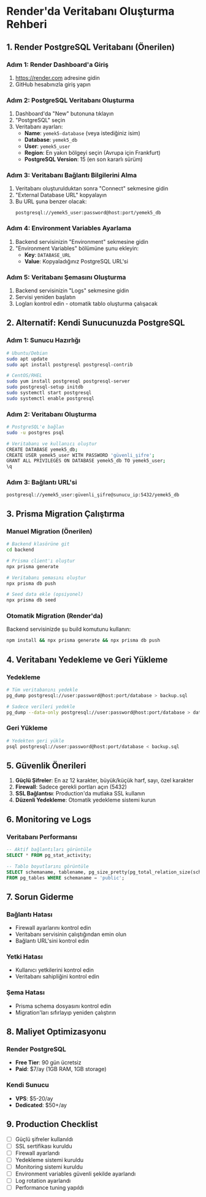 # Render'da Veritabanı Oluşturma Rehberi

## 1. Render PostgreSQL Veritabanı (Önerilen)

### Adım 1: Render Dashboard'a Giriş
1. https://render.com adresine gidin
2. GitHub hesabınızla giriş yapın

### Adım 2: PostgreSQL Veritabanı Oluşturma
1. Dashboard'da "New" butonuna tıklayın
2. "PostgreSQL" seçin
3. Veritabanı ayarları:
   - **Name**: `yemek5-database` (veya istediğiniz isim)
   - **Database**: `yemek5_db`
   - **User**: `yemek5_user`
   - **Region**: En yakın bölgeyi seçin (Avrupa için Frankfurt)
   - **PostgreSQL Version**: 15 (en son kararlı sürüm)

### Adım 3: Veritabanı Bağlantı Bilgilerini Alma
1. Veritabanı oluşturulduktan sonra "Connect" sekmesine gidin
2. "External Database URL" kopyalayın
3. Bu URL şuna benzer olacak:
   ```
   postgresql://yemek5_user:password@host:port/yemek5_db
   ```

### Adım 4: Environment Variables Ayarlama
1. Backend servisinizin "Environment" sekmesine gidin
2. "Environment Variables" bölümüne şunu ekleyin:
   - **Key**: `DATABASE_URL`
   - **Value**: Kopyaladığınız PostgreSQL URL'si

### Adım 5: Veritabanı Şemasını Oluşturma
1. Backend servisinizin "Logs" sekmesine gidin
2. Servisi yeniden başlatın
3. Logları kontrol edin - otomatik tablo oluşturma çalışacak

## 2. Alternatif: Kendi Sunucunuzda PostgreSQL

### Adım 1: Sunucu Hazırlığı
```bash
# Ubuntu/Debian
sudo apt update
sudo apt install postgresql postgresql-contrib

# CentOS/RHEL
sudo yum install postgresql postgresql-server
sudo postgresql-setup initdb
sudo systemctl start postgresql
sudo systemctl enable postgresql
```

### Adım 2: Veritabanı Oluşturma
```bash
# PostgreSQL'e bağlan
sudo -u postgres psql

# Veritabanı ve kullanıcı oluştur
CREATE DATABASE yemek5_db;
CREATE USER yemek5_user WITH PASSWORD 'güvenli_şifre';
GRANT ALL PRIVILEGES ON DATABASE yemek5_db TO yemek5_user;
\q
```

### Adım 3: Bağlantı URL'si
```
postgresql://yemek5_user:güvenli_şifre@sunucu_ip:5432/yemek5_db
```

## 3. Prisma Migration Çalıştırma

### Manuel Migration (Önerilen)
```bash
# Backend klasörüne git
cd backend

# Prisma client'ı oluştur
npx prisma generate

# Veritabanı şemasını oluştur
npx prisma db push

# Seed data ekle (opsiyonel)
npx prisma db seed
```

### Otomatik Migration (Render'da)
Backend servisinizde şu build komutunu kullanın:
```bash
npm install && npx prisma generate && npx prisma db push
```

## 4. Veritabanı Yedekleme ve Geri Yükleme

### Yedekleme
```bash
# Tüm veritabanını yedekle
pg_dump postgresql://user:password@host:port/database > backup.sql

# Sadece verileri yedekle
pg_dump --data-only postgresql://user:password@host:port/database > data_backup.sql
```

### Geri Yükleme
```bash
# Yedekten geri yükle
psql postgresql://user:password@host:port/database < backup.sql
```

## 5. Güvenlik Önerileri

1. **Güçlü Şifreler**: En az 12 karakter, büyük/küçük harf, sayı, özel karakter
2. **Firewall**: Sadece gerekli portları açın (5432)
3. **SSL Bağlantısı**: Production'da mutlaka SSL kullanın
4. **Düzenli Yedekleme**: Otomatik yedekleme sistemi kurun

## 6. Monitoring ve Logs

### Veritabanı Performansı
```sql
-- Aktif bağlantıları görüntüle
SELECT * FROM pg_stat_activity;

-- Tablo boyutlarını görüntüle
SELECT schemaname, tablename, pg_size_pretty(pg_total_relation_size(schemaname||'.'||tablename)) as size
FROM pg_tables WHERE schemaname = 'public';
```

## 7. Sorun Giderme

### Bağlantı Hatası
- Firewall ayarlarını kontrol edin
- Veritabanı servisinin çalıştığından emin olun
- Bağlantı URL'sini kontrol edin

### Yetki Hatası
- Kullanıcı yetkilerini kontrol edin
- Veritabanı sahipliğini kontrol edin

### Şema Hatası
- Prisma schema dosyasını kontrol edin
- Migration'ları sıfırlayıp yeniden çalıştırın

## 8. Maliyet Optimizasyonu

### Render PostgreSQL
- **Free Tier**: 90 gün ücretsiz
- **Paid**: $7/ay (1GB RAM, 1GB storage)

### Kendi Sunucu
- **VPS**: $5-20/ay
- **Dedicated**: $50+/ay

## 9. Production Checklist

- [ ] Güçlü şifreler kullanıldı
- [ ] SSL sertifikası kuruldu
- [ ] Firewall ayarlandı
- [ ] Yedekleme sistemi kuruldu
- [ ] Monitoring sistemi kuruldu
- [ ] Environment variables güvenli şekilde ayarlandı
- [ ] Log rotation ayarlandı
- [ ] Performance tuning yapıldı 